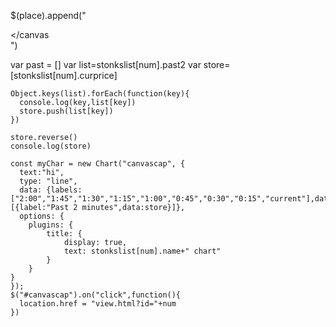 $(place).append("<div id='trenddiv' class='swipper-slide'><canvas id='canvascap'></canvas</div>")
  
  var past = []
    var list=stonkslist[num].past2
      var store= [stonkslist[num].curprice]

    Object.keys(list).forEach(function(key){
      console.log(key,list[key])
      store.push(list[key])
    })
  
    store.reverse()
    console.log(store)
    
    const myChar = new Chart("canvascap", {
      text:"hi",
      type: "line",
      data: {labels:["2:00","1:45","1:30","1:15","1:00","0:45","0:30","0:15","current"],datasets:[{label:"Past 2 minutes",data:store}]},
      options: {
        plugins: {
            title: {
                display: true,
                text: stonkslist[num].name+" chart"
            }
        }
    }
    });
    $("#canvascap").on("click",function(){
      location.href = "view.html?id="+num
    })